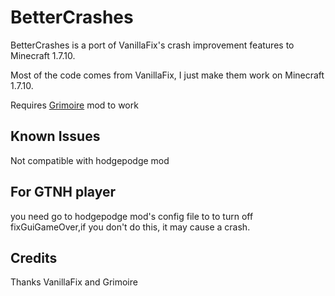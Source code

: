 # BetterCrashes

BetterCrashes is a port of VanillaFix's crash improvement features to Minecraft 1.7.10.

Most of the code comes from VanillaFix, I just make them work on Minecraft 1.7.10.

Requires [Grimoire](https://github.com/CrucibleMC/Grimoire) mod to work

## Known Issues

Not compatible with hodgepodge mod


## For GTNH player

you need go to hodgepodge mod's config file to to turn off fixGuiGameOver,if you don't do this, it may cause a crash.

## Credits 
Thanks VanillaFix and Grimoire

